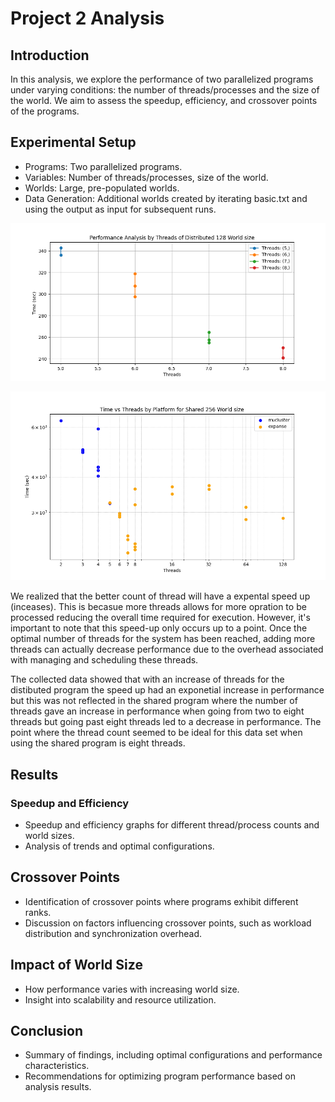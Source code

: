 # Project 2 Analysis

## Introduction  

In this analysis, we explore the performance of two parallelized programs under varying conditions: the number of threads/processes and the size of the world. We aim to assess the speedup, efficiency, and crossover points of the programs.

## Experimental Setup

* Programs: Two parallelized programs.
* Variables: Number of threads/processes, size of the world.
* Worlds: Large, pre-populated worlds.
* Data Generation: Additional worlds created by iterating basic.txt and using the output as input for subsequent runs.

![Distance_128_Threads_Plot](./Dist_128_threadsplot.png)

![Time_vs_Threads_Shared_256](./time_vs_threads_shared_256.png)

We realized that the better count of thread will have a expental speed up (inceases).
This is becasue more threads allows for more opration to be processed reducing the overall time required for execution. However, it's important to note that this speed-up only occurs up to a point. Once the optimal number of threads for the system has been reached, adding more threads can actually decrease performance due to the overhead associated with managing and scheduling these threads.

The collected data showed that with an increase of threads for the distibuted program the speed up had an exponetial increase in performance but this was not reflected in the shared program where the number of threads gave an increase in performance when going from two to eight threads but going past eight threads led to a decrease in performance. The point where the thread count seemed to be ideal for this data set when using the shared program is eight threads. 

## Results
### Speedup and Efficiency

* Speedup and efficiency graphs for different thread/process counts and world sizes.
* Analysis of trends and optimal configurations.

## Crossover Points

* Identification of crossover points where programs exhibit different ranks.
* Discussion on factors influencing crossover points, such as workload distribution and synchronization overhead.

## Impact of World Size
* How performance varies with increasing world size.
* Insight into scalability and resource utilization.

## Conclusion

* Summary of findings, including optimal configurations and performance characteristics.
* Recommendations for optimizing program performance based on analysis results.

